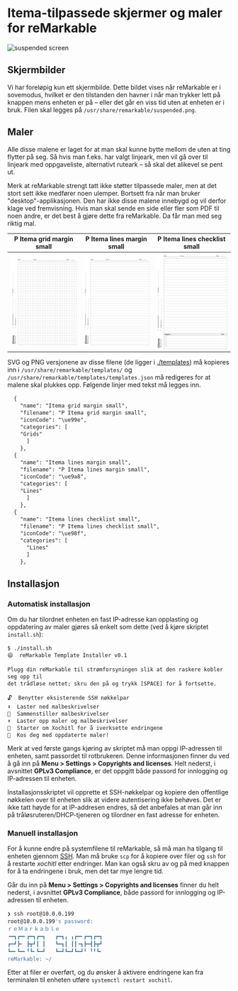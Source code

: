 # Itema-tilpassede skjermer og maler for reMarkable

![suspended screen](./sleeping_reMarkable.jpeg)


## Skjermbilder

Vi har foreløpig kun ett skjermbilde. Dette bildet vises når reMarkable er i sovemodus, hvilket er den tilstanden den havner i når man trykker lett på knappen mens enheten er på – eller det går en viss tid uten at enheten er i bruk. Filen skal legges på `/usr/share/remarkable/suspended.png`.

## Maler

Alle disse malene er laget for at man skal kunne bytte mellom de uten at ting flytter på seg. Så hvis man f.eks. har valgt linjeark, men vil gå over til linjeark med oppgaveliste, alternativt ruteark – så skal det alikevel se pent ut.

Merk at reMarkable strengt tatt ikke støtter tilpassede maler, men at det stort sett ikke medfører noen ulemper. Bortsett fra når man bruker "desktop"-applikasjonen. Den har ikke disse malene innebygd og vil derfor klage ved fremvisning. Hvis man skal sende en side eller fler som PDF til noen andre, er det best å gjøre dette fra reMarkable. Da får man med seg riktig mal.

| P Itema grid margin small | P Itema lines margin small | P Itema lines checklist small |
| ------------------------- | -------------------------- | ----------------------------- |
| ![](./templates/P%20Itema%20grid%20margin%20small.png)| ![](./templates/P%20Itema%20lines%20margin%20small.png)| ![](./templates/P%20Itema%20lines%20checklist%20small.png)|

SVG og PNG versjonene av disse filene (de ligger i [./templates](./templates/)) må kopieres inn i `/usr/share/remarkable/templates/` og `/usr/share/remarkable/templates/templates.json` må redigeres for at malene skal plukkes opp. Følgende linjer med tekst må legges inn.

```
  {
    "name": "Itema grid margin small",
    "filename": "P Itema grid margin small",
    "iconCode": "\ue99e",
    "categories": [
    "Grids"
      ]
    },
  {
    "name": "Itema lines margin small",
    "filename": "P Itema lines margin small",
    "iconCode": "\ue9a8",
    "categories": [
    "Lines"
      ]
    },
  {
    "name": "Itema lines checklist small",
    "filename": "P Itema lines checklist small",
    "iconCode": "\ue98f",
    "categories": [
      "Lines"
      ]
    },
```

## Installasjon

### Automatisk installasjon

Om du har tilordnet enheten en fast IP-adresse kan opplasting og oppdatering av maler gjøres så enkelt som dette (ved å kjøre skriptet `install.sh`):

```
$ ./install.sh
😄  reMarkable Template Installer v0.1

Plugg din reMarkable til strømforsyningen slik at den raskere kobler seg opp til
det trådløse nettet; skru den på og trykk [SPACE] for å fortsette.

🔓  Benytter eksisterende SSH nøkkelpar
⬇️  Laster ned malbeskrivelser
🧩  Sammenstiller malbeskrivelser
⬆️  Laster opp maler og malbeskrivelser
🔄  Starter om Xochitl for å iverksette endringene
🥰  Kos deg med oppdaterte maler!
```

Merk at ved første gangs kjøring av skriptet må man oppgi IP-adressen til enheten, samt passordet til rotbrukeren. Denne informasjonen finner du ved å gå inn på **Menu > Settings > Copyrights and licenses**. Helt nederst, i avsnittet **GPLv3 Compliance**, er det oppgitt både passord for innlogging og IP-adressen til enheten.

Installasjonsskriptet vil opprette et SSH-nøkkelpar og kopiere den offentlige nøkkelen over til enheten slik at videre autentisering ikke behøves. Det er ikke tatt høyde for at IP-addresen endres, så det anbefales at man går inn på tråløsruteren/DHCP-tjeneren og tilordner en fast adresse for enheten.

### Manuell installasjon
For å kunne endre på systemfilene til reMarkable, så må man ha tilgang til enheten gjennom [SSH](https://remarkablewiki.com/tech/ssh). Man må bruke `scp` for å kopiere over filer og `ssh` for å restarte _xochitl_ etter endringer. Man kan også skru av og på med knappen for å ta endringene i bruk, men det tar mye lengre tid.

Går du inn på **Menu > Settings > Copyrights and licenses** finner du helt nederst, i avsnittet **GPLv3 Compliance**, både passord for innlogging og IP-adressen til enheten.

```bash
❯ ssh root@10.0.0.199
root@10.0.0.199's password:
ｒｅＭａｒｋａｂｌｅ
╺━┓┏━╸┏━┓┏━┓   ┏━┓╻ ╻┏━╸┏━┓┏━┓
┏━┛┣╸ ┣┳┛┃ ┃   ┗━┓┃ ┃┃╺┓┣━┫┣┳┛
┗━╸┗━╸╹┗╸┗━┛   ┗━┛┗━┛┗━┛╹ ╹╹┗╸
reMarkable: ~/ 
```
Etter at filer er overført, og du ønsker å aktivere endringene kan fra terminalen til enheten utføre `systemctl restart xochitl`. 

